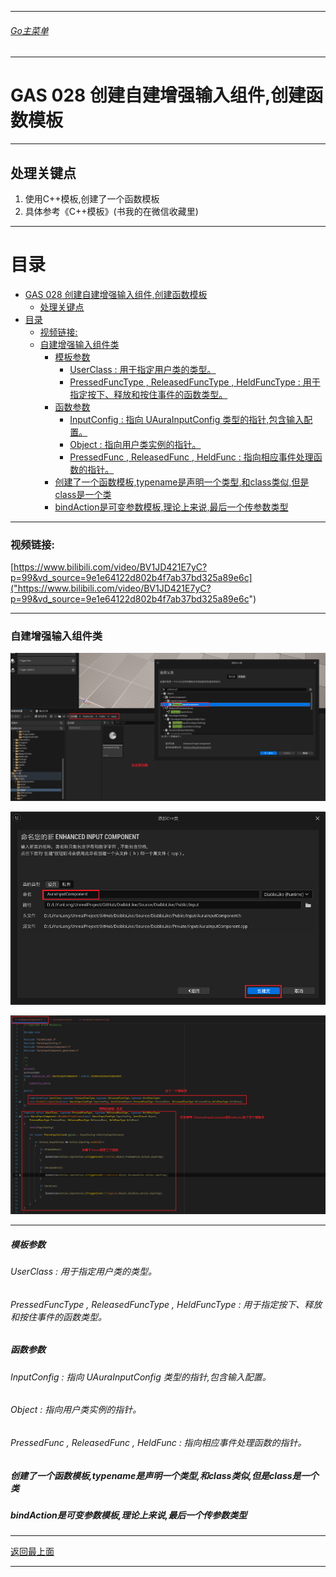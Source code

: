 ___________________________________________________________________________________________

###### [Go主菜单](../MainMenu.md)
___________________________________________________________________________________________

# GAS 028 创建自建增强输入组件,创建函数模板
___________________________________________________________________________________________
## 处理关键点
1. 使用C++模板,创建了一个函数模板
2. 具体参考《C++模板》(书我的在微信收藏里)
___________________________________________________________________________________________

# 目录
- [GAS 028 创建自建增强输入组件,创建函数模板](#gas-028-创建自建增强输入组件创建函数模板)
  - [处理关键点](#处理关键点)
- [目录](#目录)
    - [视频链接:](#视频链接)
    - [自建增强输入组件类](#自建增强输入组件类)
        - [模板参数](#模板参数)
          - [UserClass : 用于指定用户类的类型。](#userclass--用于指定用户类的类型)
          - [PressedFuncType , ReleasedFuncType , HeldFuncType : 用于指定按下、释放和按住事件的函数类型。](#pressedfunctype--releasedfunctype--heldfunctype--用于指定按下释放和按住事件的函数类型)
        - [函数参数](#函数参数)
          - [InputConfig : 指向 UAuraInputConfig 类型的指针,包含输入配置。](#inputconfig--指向-uaurainputconfig-类型的指针包含输入配置)
          - [Object : 指向用户类实例的指针。](#object--指向用户类实例的指针)
          - [PressedFunc , ReleasedFunc , HeldFunc : 指向相应事件处理函数的指针。](#pressedfunc--releasedfunc--heldfunc--指向相应事件处理函数的指针)
        - [创建了一个函数模板,typename是声明一个类型,和class类似,但是class是一个类](#创建了一个函数模板typename是声明一个类型和class类似但是class是一个类)
        - [bindAction是可变参数模板,理论上来说,最后一个传参数类型](#bindaction是可变参数模板理论上来说最后一个传参数类型)



___________________________________________________________________________________________


### 视频链接:
[https://www.bilibili.com/video/BV1JD421E7yC?p=99&vd_source=9e1e64122d802b4f7ab37bd325a89e6c]("https://www.bilibili.com/video/BV1JD421E7yC?p=99&vd_source=9e1e64122d802b4f7ab37bd325a89e6c")
___________________________________________________________________________________________


### 自建增强输入组件类
     
![图片](https://github.com/liyunlong618/LiYunLongKnowledgeLibrary/blob/main/UECPP/Models/GAS/GAS_2_Aura/DetailContent/Image/GAS_028/773783_319168.png?raw=true)
     
![图片](https://github.com/liyunlong618/LiYunLongKnowledgeLibrary/blob/main/UECPP/Models/GAS/GAS_2_Aura/DetailContent/Image/GAS_028/84474_284024.png?raw=true)
     
![图片](https://github.com/liyunlong618/LiYunLongKnowledgeLibrary/blob/main/UECPP/Models/GAS/GAS_2_Aura/DetailContent/Image/GAS_028/315109_100922.png?raw=true)
___________________________________________________________________________________________


##### 模板参数

###### UserClass : 用于指定用户类的类型。

###### PressedFuncType , ReleasedFuncType , HeldFuncType : 用于指定按下、释放和按住事件的函数类型。

##### 函数参数

###### InputConfig : 指向 UAuraInputConfig 类型的指针,包含输入配置。


###### Object : 指向用户类实例的指针。


###### PressedFunc , ReleasedFunc , HeldFunc : 指向相应事件处理函数的指针。
##### 创建了一个函数模板,typename是声明一个类型,和class类似,但是class是一个类


##### bindAction是可变参数模板,理论上来说,最后一个传参数类型

___________________________________________________________________________________________

[返回最上面](#Go主菜单)
___________________________________________________________________________________________